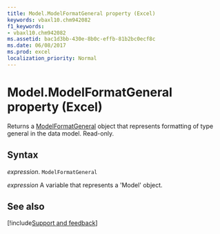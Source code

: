 ```yaml
---
title: Model.ModelFormatGeneral property (Excel)
keywords: vbaxl10.chm942082
f1_keywords:
- vbaxl10.chm942082
ms.assetid: bac1d3bb-430e-8b0c-effb-81b2bc0ecf8c
ms.date: 06/08/2017
ms.prod: excel
localization_priority: Normal
---
```



# Model.ModelFormatGeneral property (Excel)

Returns a [ModelFormatGeneral](Excel.modelformatgeneral.md) object that represents formatting of type general in the data model. Read-only.


## Syntax

_expression_. `ModelFormatGeneral`

_expression_ A variable that represents a 'Model' object.


## See also

[!include[Support and feedback](~/includes/feedback-boilerplate.md)]